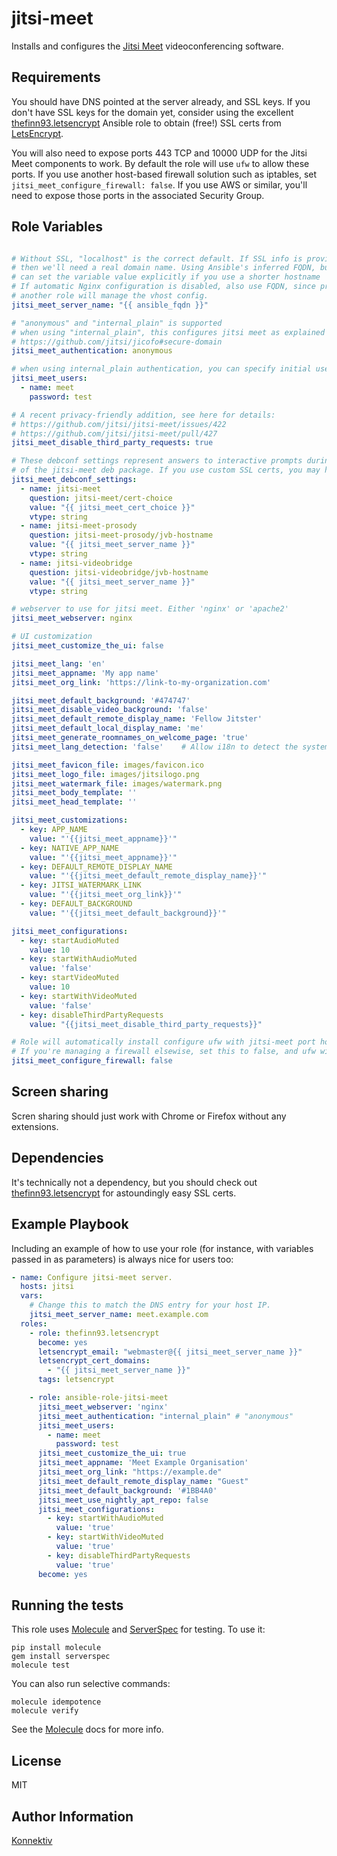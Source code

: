 jitsi-meet
=========

Installs and configures the [Jitsi Meet] videoconferencing software.


Requirements
------------

You should have DNS pointed at the server already, and SSL keys. If you don't have SSL
keys for the domain yet, consider using the excellent [thefinn93.letsencrypt] Ansible role
to obtain (free!) SSL certs from [LetsEncrypt].

You will also need to expose ports 443 TCP and 10000 UDP for the Jitsi Meet
components to work. By default the role will use `ufw` to allow these ports. If you
use another host-based firewall solution such as iptables, set
`jitsi_meet_configure_firewall: false`. If you use AWS or similar, you'll need to
expose those ports in the associated Security Group.

Role Variables
--------------

```yaml

# Without SSL, "localhost" is the correct default. If SSL info is provided,
# then we'll need a real domain name. Using Ansible's inferred FQDN, but you
# can set the variable value explicitly if you use a shorter hostname
# If automatic Nginx configuration is disabled, also use FQDN, since presumably
# another role will manage the vhost config.
jitsi_meet_server_name: "{{ ansible_fqdn }}"

# "anonymous" and "internal_plain" is supported
# when using "internal_plain", this configures jitsi meet as explained here:
# https://github.com/jitsi/jicofo#secure-domain
jitsi_meet_authentication: anonymous

# when using internal_plain authentication, you can specify initial users here
jitsi_meet_users:
  - name: meet
    password: test

# A recent privacy-friendly addition, see here for details:
# https://github.com/jitsi/jitsi-meet/issues/422
# https://github.com/jitsi/jitsi-meet/pull/427
jitsi_meet_disable_third_party_requests: true

# These debconf settings represent answers to interactive prompts during installation
# of the jitsi-meet deb package. If you use custom SSL certs, you may have to set more options.
jitsi_meet_debconf_settings:
  - name: jitsi-meet
    question: jitsi-meet/cert-choice
    value: "{{ jitsi_meet_cert_choice }}"
    vtype: string
  - name: jitsi-meet-prosody
    question: jitsi-meet-prosody/jvb-hostname
    value: "{{ jitsi_meet_server_name }}"
    vtype: string
  - name: jitsi-videobridge
    question: jitsi-videobridge/jvb-hostname
    value: "{{ jitsi_meet_server_name }}"
    vtype: string

# webserver to use for jitsi meet. Either 'nginx' or 'apache2'
jitsi_meet_webserver: nginx

# UI customization
jitsi_meet_customize_the_ui: false

jitsi_meet_lang: 'en'
jitsi_meet_appname: 'My app name'
jitsi_meet_org_link: 'https://link-to-my-organization.com'

jitsi_meet_default_background: '#474747'
jitsi_meet_disable_video_background: 'false'
jitsi_meet_default_remote_display_name: 'Fellow Jitster'
jitsi_meet_default_local_display_name: 'me'
jitsi_meet_generate_roomnames_on_welcome_page: 'true'
jitsi_meet_lang_detection: 'false'    # Allow i18n to detect the system language

jitsi_meet_favicon_file: images/favicon.ico
jitsi_meet_logo_file: images/jitsilogo.png
jitsi_meet_watermark_file: images/watermark.png
jitsi_meet_body_template: ''
jitsi_meet_head_template: ''

jitsi_meet_customizations:
  - key: APP_NAME
    value: "'{{jitsi_meet_appname}}'"
  - key: NATIVE_APP_NAME
    value: "'{{jitsi_meet_appname}}'"
  - key: DEFAULT_REMOTE_DISPLAY_NAME
    value: "'{{jitsi_meet_default_remote_display_name}}'"
  - key: JITSI_WATERMARK_LINK
    value: "'{{jitsi_meet_org_link}}'"
  - key: DEFAULT_BACKGROUND
    value: "'{{jitsi_meet_default_background}}'"

jitsi_meet_configurations:
  - key: startAudioMuted
    value: 10
  - key: startWithAudioMuted
    value: 'false'
  - key: startVideoMuted
    value: 10
  - key: startWithVideoMuted
    value: 'false'
  - key: disableThirdPartyRequests
    value: "{{jitsi_meet_disable_third_party_requests}}"

# Role will automatically install configure ufw with jitsi-meet port holes.
# If you're managing a firewall elsewise, set this to false, and ufw will be skipped.
jitsi_meet_configure_firewall: false

```

Screen sharing
--------------
Scren sharing should just work with Chrome or Firefox without any extensions.

Dependencies
------------

It's technically not a dependency, but you should check out [thefinn93.letsencrypt]
for astoundingly easy SSL certs.

Example Playbook
----------------

Including an example of how to use your role (for instance, with variables passed in as parameters) is always nice for users too:

```yaml
- name: Configure jitsi-meet server.
  hosts: jitsi
  vars:
    # Change this to match the DNS entry for your host IP.
    jitsi_meet_server_name: meet.example.com
  roles:
    - role: thefinn93.letsencrypt
      become: yes
      letsencrypt_email: "webmaster@{{ jitsi_meet_server_name }}"
      letsencrypt_cert_domains:
        - "{{ jitsi_meet_server_name }}"
      tags: letsencrypt

    - role: ansible-role-jitsi-meet
      jitsi_meet_webserver: 'nginx'
      jitsi_meet_authentication: "internal_plain" # "anonymous"
      jitsi_meet_users:
        - name: meet
          password: test
      jitsi_meet_customize_the_ui: true
      jitsi_meet_appname: 'Meet Example Organisation'
      jitsi_meet_org_link: "https://example.de"
      jitsi_meet_default_remote_display_name: "Guest"
      jitsi_meet_default_background: '#1BB4A0'
      jitsi_meet_use_nightly_apt_repo: false
      jitsi_meet_configurations:
        - key: startWithAudioMuted
          value: 'true'
        - key: startWithVideoMuted
          value: 'true'
        - key: disableThirdPartyRequests
          value: 'true'
      become: yes
```

Running the tests
-----------------

This role uses [Molecule] and [ServerSpec] for testing. To use it:

```
pip install molecule
gem install serverspec
molecule test
```

You can also run selective commands:

```
molecule idempotence
molecule verify
```

See the [Molecule] docs for more info.

License
-------

MIT

Author Information
------------------
[Konnektiv] 

[Konnektiv]: https://konnektiv.de 
[Jitsi Meet]: https://github.com/jitsi/jitsi-meet
[thefinn93.letsencrypt]: https://github.com/thefinn93/ansible-letsencrypt
[LetsEncrypt]: https://letsencrypt.org/
[Freedom of the Press Foundation]: https://freedom.press/
[Molecule]: http://molecule.readthedocs.org/en/master/
[ServerSpec]: http://serverspec.org/
[Jidesha]: https://github.com/jitsi/jidesha
